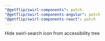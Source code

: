 ```yaml
---
"@getflip/swirl-components": patch
"@getflip/swirl-components-angular": patch
"@getflip/swirl-components-react": patch
---
```


Hide swirl-search icon from accessibility tree

